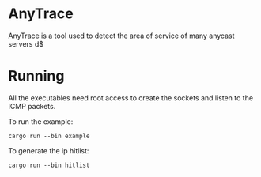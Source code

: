 # AnyTrace
AnyTrace is a tool used to detect the area of service of many anycast servers d$

# Running
All the executables need root access to create the sockets and listen to the ICMP packets.

To run the example:
```
cargo run --bin example
```
To generate the ip hitlist:
```
cargo run --bin hitlist
```
